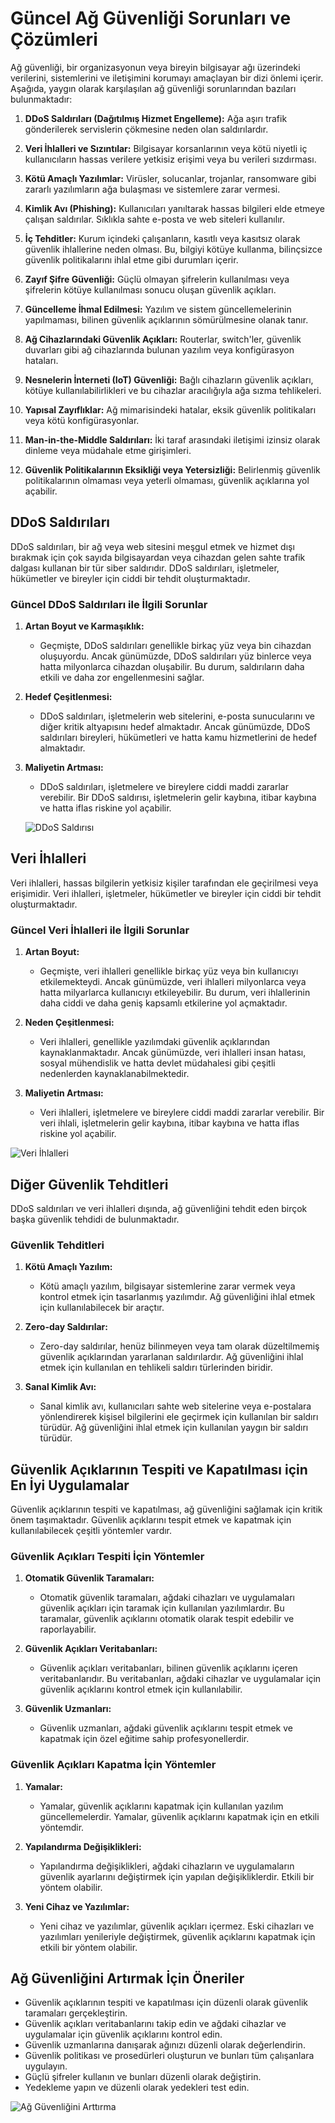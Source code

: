 # Güncel Ağ Güvenliği Sorunları ve Çözümleri

Ağ güvenliği, bir organizasyonun veya bireyin bilgisayar ağı üzerindeki verilerini, sistemlerini ve iletişimini korumayı amaçlayan bir dizi önlemi içerir. Aşağıda, yaygın olarak karşılaşılan ağ güvenliği sorunlarından bazıları bulunmaktadır:

1. **DDoS Saldırıları (Dağıtılmış Hizmet Engelleme):**
   Ağa aşırı trafik gönderilerek servislerin çökmesine neden olan saldırılardır.

2. **Veri İhlalleri ve Sızıntılar:**
   Bilgisayar korsanlarının veya kötü niyetli iç kullanıcıların hassas verilere yetkisiz erişimi veya bu verileri sızdırması.

3. **Kötü Amaçlı Yazılımlar:**
   Virüsler, solucanlar, trojanlar, ransomware gibi zararlı yazılımların ağa bulaşması ve sistemlere zarar vermesi.

4. **Kimlik Avı (Phishing):**
   Kullanıcıları yanıltarak hassas bilgileri elde etmeye çalışan saldırılar. Sıklıkla sahte e-posta ve web siteleri kullanılır.

5. **İç Tehditler:**
   Kurum içindeki çalışanların, kasıtlı veya kasıtsız olarak güvenlik ihlallerine neden olması. Bu, bilgiyi kötüye kullanma, bilinçsizce güvenlik politikalarını ihlal etme gibi durumları içerir.

6. **Zayıf Şifre Güvenliği:**
   Güçlü olmayan şifrelerin kullanılması veya şifrelerin kötüye kullanılması sonucu oluşan güvenlik açıkları.

7. **Güncelleme İhmal Edilmesi:**
   Yazılım ve sistem güncellemelerinin yapılmaması, bilinen güvenlik açıklarının sömürülmesine olanak tanır.

8. **Ağ Cihazlarındaki Güvenlik Açıkları:**
   Routerlar, switch'ler, güvenlik duvarları gibi ağ cihazlarında bulunan yazılım veya konfigürasyon hataları.

9. **Nesnelerin İnterneti (IoT) Güvenliği:**
   Bağlı cihazların güvenlik açıkları, kötüye kullanılabilirlikleri ve bu cihazlar aracılığıyla ağa sızma tehlikeleri.

10. **Yapısal Zayıflıklar:**
    Ağ mimarisindeki hatalar, eksik güvenlik politikaları veya kötü konfigürasyonlar.

11. **Man-in-the-Middle Saldırıları:**
    İki taraf arasındaki iletişimi izinsiz olarak dinleme veya müdahale etme girişimleri.

12. **Güvenlik Politikalarının Eksikliği veya Yetersizliği:**
    Belirlenmiş güvenlik politikalarının olmaması veya yeterli olmaması, güvenlik açıklarına yol açabilir.


## DDoS Saldırıları

DDoS saldırıları, bir ağ veya web sitesini meşgul etmek ve hizmet dışı bırakmak için çok sayıda bilgisayardan veya cihazdan gelen sahte trafik dalgası kullanan bir tür siber saldırıdır. DDoS saldırıları, işletmeler, hükümetler ve bireyler için ciddi bir tehdit oluşturmaktadır.

### Güncel DDoS Saldırıları ile İlgili Sorunlar

1. **Artan Boyut ve Karmaşıklık:**
   - Geçmişte, DDoS saldırıları genellikle birkaç yüz veya bin cihazdan oluşuyordu. Ancak günümüzde, DDoS saldırıları yüz binlerce veya hatta milyonlarca cihazdan oluşabilir. Bu durum, saldırıların daha etkili ve daha zor engellenmesini sağlar.

2. **Hedef Çeşitlenmesi:**
   - DDoS saldırıları, işletmelerin web sitelerini, e-posta sunucularını ve diğer kritik altyapısını hedef almaktadır. Ancak günümüzde, DDoS saldırıları bireyleri, hükümetleri ve hatta kamu hizmetlerini de hedef almaktadır.

3. **Maliyetin Artması:**
   - DDoS saldırıları, işletmelere ve bireylere ciddi maddi zararlar verebilir. Bir DDoS saldırısı, işletmelerin gelir kaybına, itibar kaybına ve hatta iflas riskine yol açabilir.
   
   ![DDoS Saldırısı](../Resimler/DDoS.png)

## Veri İhlalleri

Veri ihlalleri, hassas bilgilerin yetkisiz kişiler tarafından ele geçirilmesi veya erişimidir. Veri ihlalleri, işletmeler, hükümetler ve bireyler için ciddi bir tehdit oluşturmaktadır.

### Güncel Veri İhlalleri ile İlgili Sorunlar

1. **Artan Boyut:**
   - Geçmişte, veri ihlalleri genellikle birkaç yüz veya bin kullanıcıyı etkilemekteydi. Ancak günümüzde, veri ihlalleri milyonlarca veya hatta milyarlarca kullanıcıyı etkileyebilir. Bu durum, veri ihlallerinin daha ciddi ve daha geniş kapsamlı etkilerine yol açmaktadır.

2. **Neden Çeşitlenmesi:**
   - Veri ihlalleri, genellikle yazılımdaki güvenlik açıklarından kaynaklanmaktadır. Ancak günümüzde, veri ihlalleri insan hatası, sosyal mühendislik ve hatta devlet müdahalesi gibi çeşitli nedenlerden kaynaklanabilmektedir.

3. **Maliyetin Artması:**
   - Veri ihlalleri, işletmelere ve bireylere ciddi maddi zararlar verebilir. Bir veri ihlali, işletmelerin gelir kaybına, itibar kaybına ve hatta iflas riskine yol açabilir.

   
![Veri İhlalleri](<../Resimler/Veri ihlalleri.png>)


## Diğer Güvenlik Tehditleri

DDoS saldırıları ve veri ihlalleri dışında, ağ güvenliğini tehdit eden birçok başka güvenlik tehdidi de bulunmaktadır.

### Güvenlik Tehditleri

1. **Kötü Amaçlı Yazılım:**
   - Kötü amaçlı yazılım, bilgisayar sistemlerine zarar vermek veya kontrol etmek için tasarlanmış yazılımdır. Ağ güvenliğini ihlal etmek için kullanılabilecek bir araçtır.

2. **Zero-day Saldırılar:**
   - Zero-day saldırılar, henüz bilinmeyen veya tam olarak düzeltilmemiş güvenlik açıklarından yararlanan saldırılardır. Ağ güvenliğini ihlal etmek için kullanılan en tehlikeli saldırı türlerinden biridir.

3. **Sanal Kimlik Avı:**
   - Sanal kimlik avı, kullanıcıları sahte web sitelerine veya e-postalara yönlendirerek kişisel bilgilerini ele geçirmek için kullanılan bir saldırı türüdür. Ağ güvenliğini ihlal etmek için kullanılan yaygın bir saldırı türüdür.



## Güvenlik Açıklarının Tespiti ve Kapatılması için En İyi Uygulamalar

Güvenlik açıklarının tespiti ve kapatılması, ağ güvenliğini sağlamak için kritik önem taşımaktadır. Güvenlik açıklarını tespit etmek ve kapatmak için kullanılabilecek çeşitli yöntemler vardır. 

### Güvenlik Açıkları Tespiti İçin Yöntemler

1. **Otomatik Güvenlik Taramaları:**
   - Otomatik güvenlik taramaları, ağdaki cihazları ve uygulamaları güvenlik açıkları için taramak için kullanılan yazılımlardır. Bu taramalar, güvenlik açıklarını otomatik olarak tespit edebilir ve raporlayabilir.

2. **Güvenlik Açıkları Veritabanları:**
   - Güvenlik açıkları veritabanları, bilinen güvenlik açıklarını içeren veritabanlarıdır. Bu veritabanları, ağdaki cihazlar ve uygulamalar için güvenlik açıklarını kontrol etmek için kullanılabilir.

3. **Güvenlik Uzmanları:**
   - Güvenlik uzmanları, ağdaki güvenlik açıklarını tespit etmek ve kapatmak için özel eğitime sahip profesyonellerdir.

### Güvenlik Açıkları Kapatma İçin Yöntemler

1. **Yamalar:**
   - Yamalar, güvenlik açıklarını kapatmak için kullanılan yazılım güncellemelerdir. Yamalar, güvenlik açıklarını kapatmak için en etkili yöntemdir.

2. **Yapılandırma Değişiklikleri:**
   - Yapılandırma değişiklikleri, ağdaki cihazların ve uygulamaların güvenlik ayarlarını değiştirmek için yapılan değişikliklerdir. Etkili bir yöntem olabilir.

3. **Yeni Cihaz ve Yazılımlar:**
   - Yeni cihaz ve yazılımlar, güvenlik açıkları içermez. Eski cihazları ve yazılımları yenileriyle değiştirmek, güvenlik açıklarını kapatmak için etkili bir yöntem olabilir.

## Ağ Güvenliğini Artırmak İçin Öneriler

- Güvenlik açıklarının tespiti ve kapatılması için düzenli olarak güvenlik taramaları gerçekleştirin.
- Güvenlik açıkları veritabanlarını takip edin ve ağdaki cihazlar ve uygulamalar için güvenlik açıklarını kontrol edin.
- Güvenlik uzmanlarına danışarak ağınızı düzenli olarak değerlendirin.
- Güvenlik politikası ve prosedürleri oluşturun ve bunları tüm çalışanlara uygulayın.
- Güçlü şifreler kullanın ve bunları düzenli olarak değiştirin.
- Yedekleme yapın ve düzenli olarak yedekleri test edin.

![Ağ Güvenliğini Arttırma](../Resimler/G%C3%BCvenlik.png)